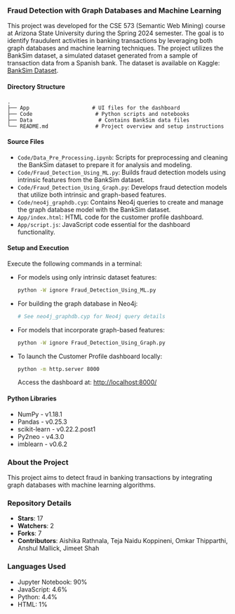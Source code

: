 
### Fraud Detection with Graph Databases and Machine Learning
This project was developed for the CSE 573 (Semantic Web Mining) course at Arizona State University during the Spring 2024 semester. The goal is to identify fraudulent activities in banking transactions by leveraging both graph databases and machine learning techniques. The project utilizes the BankSim dataset, a simulated dataset generated from a sample of transaction data from a Spanish bank. The dataset is available on Kaggle: [BankSim Dataset](https://www.kaggle.com/ntnu-testimon/banksim1).

#### Directory Structure
```
.
├── App                    # UI files for the dashboard 
├── Code                    # Python scripts and notebooks
├── Data                     # Contains BankSim data files
└── README.md               # Project overview and setup instructions
```

#### Source Files
- `Code/Data_Pre_Processing.ipynb`: Scripts for preprocessing and cleaning the BankSim dataset to prepare it for analysis and modeling.
- `Code/Fraud_Detection_Using_ML.py`: Builds fraud detection models using intrinsic features from the BankSim dataset.
- `Code/Fraud_Detection_Using_Graph.py`: Develops fraud detection models that utilize both intrinsic and graph-based features.
- `Code/neo4j_graphdb.cyp`: Contains Neo4j queries to create and manage the graph database model with the BankSim dataset.
- `App/index.html`: HTML code for the customer profile dashboard.
- `App/script.js`: JavaScript code essential for the dashboard functionality.

#### Setup and Execution
Execute the following commands in a terminal:

- For models using only intrinsic dataset features:
  ```bash
  python -W ignore Fraud_Detection_Using_ML.py
  ```
- For building the graph database in Neo4j:
  ```bash
  # See neo4j_graphdb.cyp for Neo4j query details
  ```
- For models that incorporate graph-based features:
  ```bash
  python -W ignore Fraud_Detection_Using_Graph.py
  ```
- To launch the Customer Profile dashboard locally:
  ```bash
  python -m http.server 8000
  ```
  Access the dashboard at: [http://localhost:8000/](http://localhost:8000/)

#### Python Libraries
- NumPy - v1.18.1
- Pandas - v0.25.3
- scikit-learn - v0.22.2.post1
- Py2neo - v4.3.0
- imblearn - v0.6.2

### About the Project
This project aims to detect fraud in banking transactions by integrating graph databases with machine learning algorithms.

### Repository Details
- **Stars**: 17
- **Watchers**: 2
- **Forks**: 7
- **Contributors**: Aishika Rathnala, Teja Naidu Koppineni, Omkar Thipparthi, Anshul Mallick, Jimeet Shah

### Languages Used
- Jupyter Notebook: 90%
- JavaScript: 4.6%
- Python: 4.4%
- HTML: 1%
